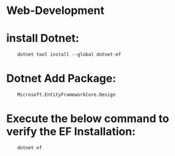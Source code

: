 # Web-Development

# install Dotnet:

        dotnet tool install --global dotnet-ef
# Dotnet Add Package:

        Microsoft.EntityFrameworkCore.Design
# Execute the below command to verify the EF Installation:

        dotnet ef
